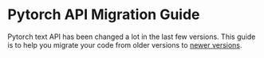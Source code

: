 # Pytorch API Migration Guide

Pytorch text API has been changed a lot in the last few versions. This guide is to help you migrate your code from older versions to [newer versions](https://colab.research.google.com/github/pytorch/text/blob/master/examples/legacy_tutorial/migration_tutorial.ipynb).
